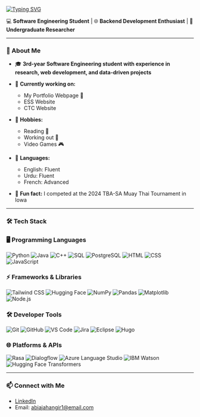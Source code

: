 [![Typing SVG](https://readme-typing-svg.demolab.com/?lines=Hey+there!👋;It's+Abia😝)](https://git.io/typing-svg)

💻 **Software Engineering Student** | 🌐 **Backend Development Enthusiast** | 🔬 **Undergraduate Researcher**

---

### 🚀 About Me
- 🎓 **3rd-year Software Engineering student with experience in research, web development, and data-driven projects**

- 🔭 **Currently working on:**
    - My Portfolio Webpage 🚧
    - ESS Website
    - CTC Website
    
- 🎯 **Hobbies:**
  - Reading 📖
  - Working out 💪
  - Video Games 🎮
    
- 👅 **Languages:**
  - English: Fluent
  - Urdu: Fluent
  - French: Advanced
    
- 🥋 **Fun fact:** I competed at the 2024 TBA-SA Muay Thai Tournament in Iowa
  
---

### 🛠️ Tech Stack
### 🖥️ Programming Languages
![Python](https://img.shields.io/badge/Python-3776AB?style=for-the-badge&logo=python&logoColor=white)
![Java](https://img.shields.io/badge/Java-007396?style=for-the-badge&logo=java&logoColor=white)
![C++](https://img.shields.io/badge/C++-00599C?style=for-the-badge&logo=c%2B%2B&logoColor=white)
![SQL](https://img.shields.io/badge/SQL-4479A1?style=for-the-badge&logo=mysql&logoColor=white)
![PostgreSQL](https://img.shields.io/badge/PostgreSQL-316192?style=for-the-badge&logo=postgresql&logoColor=white)
![HTML](https://img.shields.io/badge/HTML-E34F26?style=for-the-badge&logo=html5&logoColor=white)
![CSS](https://img.shields.io/badge/CSS-1572B6?style=for-the-badge&logo=css3&logoColor=white)
![JavaScript](https://img.shields.io/badge/JavaScript-F7DF1E?style=for-the-badge&logo=javascript&logoColor=black)

### ⚡ Frameworks & Libraries
![Tailwind CSS](https://img.shields.io/badge/Tailwind_CSS-06B6D4?style=for-the-badge&logo=tailwind-css&logoColor=white)
![Hugging Face](https://img.shields.io/badge/Hugging_Face-F48120?style=for-the-badge&logo=huggingface&logoColor=white)
![NumPy](https://img.shields.io/badge/NumPy-013243?style=for-the-badge&logo=numpy&logoColor=white)
![Pandas](https://img.shields.io/badge/Pandas-150458?style=for-the-badge&logo=pandas&logoColor=white)
![Matplotlib](https://img.shields.io/badge/Matplotlib-11557C?style=for-the-badge&logo=matplotlib&logoColor=white)
![Node.js](https://img.shields.io/badge/Node.js-339933?style=for-the-badge&logo=node.js&logoColor=white)

### 🛠️ Developer Tools
![Git](https://img.shields.io/badge/Git-F05032?style=for-the-badge&logo=git&logoColor=white)
![GitHub](https://img.shields.io/badge/GitHub-181717?style=for-the-badge&logo=github&logoColor=white)
![VS Code](https://img.shields.io/badge/VS_Code-007ACC?style=for-the-badge&logo=visual-studio-code&logoColor=white)
![Jira](https://img.shields.io/badge/Jira-0052CC?style=for-the-badge&logo=jira&logoColor=white)
![Eclipse](https://img.shields.io/badge/Eclipse-2C2255?style=for-the-badge&logo=eclipse&logoColor=white)
![Hugo](https://img.shields.io/badge/Hugo-FF4088?style=for-the-badge&logo=hugo&logoColor=white)

### 🌐 Platforms & APIs
![Rasa](https://img.shields.io/badge/Rasa-FF6F61?style=for-the-badge&logo=rasa&logoColor=white)
![Dialogflow](https://img.shields.io/badge/Dialogflow-FF5722?style=for-the-badge&logo=dialogflow&logoColor=white)
![Azure Language Studio](https://img.shields.io/badge/Azure_Language_Studio-0078D4?style=for-the-badge&logo=microsoftazure&logoColor=white)
![IBM Watson](https://img.shields.io/badge/IBM_Watson-0530AD?style=for-the-badge&logo=ibm&logoColor=white)
![Hugging Face Transformers](https://img.shields.io/badge/Hugging_Face_Transformers-F48120?style=for-the-badge&logo=huggingface&logoColor=white)

---

### 📫 Connect with Me
- [LinkedIn](https://linkedin.com/in/abia-jahangir)  
- Email: abiajahangir1@email.com


<!--

### 📈 GitHub Stats
![Abia's GitHub stats](https://github-readme-stats.vercel.app/api?username=abia-jahangir&show_icons=true&theme=radical)

---





---

- [Portfolio Website](https://your-portfolio.com)  

-->
